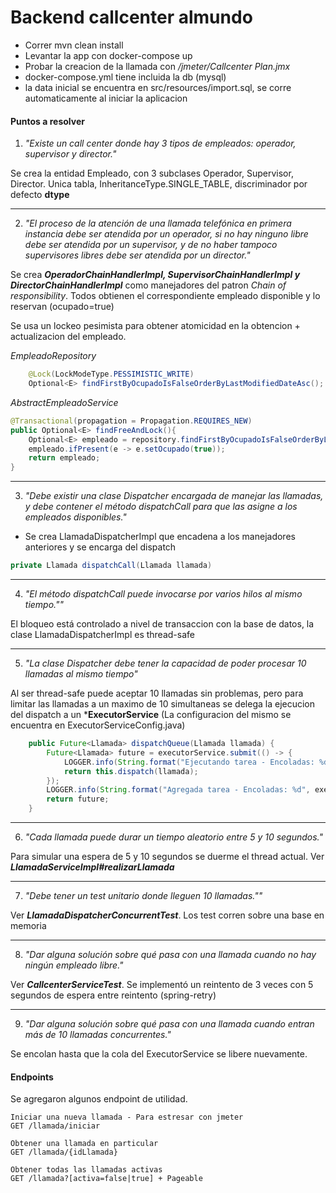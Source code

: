 # Backend callcenter almundo

- Correr mvn clean install
- Levantar la app con docker-compose up
- Probar la creacion de la llamada con */jmeter/Callcenter Plan.jmx*
- docker-compose.yml tiene incluida la db (mysql)
- la data inicial se encuentra en src/resources/import.sql, se corre automaticamente al iniciar la aplicacion

#### Puntos a resolver

1. *"Existe un call center donde hay 3 tipos de empleados: operador, supervisor
 y director."*
 
Se crea la entidad Empleado, con 3 subclases Operador, Supervisor, Director. Unica tabla, InheritanceType.SINGLE_TABLE, discriminador por defecto **dtype**
____ 

2. *"El proceso de la atención de una llamada telefónica en primera
  instancia debe ser atendida por un operador, si no hay ninguno libre debe
  ser atendida por un supervisor, y de no haber tampoco supervisores libres
  debe ser atendida por un director."*
  
Se crea ***OperadorChainHandlerImpl, SupervisorChainHandlerImpl y DirectorChainHandlerImpl*** como manejadores del patron *Chain of responsibility*. Todos obtienen el correspondiente empleado disponible y lo reservan (ocupado=true)
 
Se usa un lockeo pesimista para obtener atomicidad en la obtencion + actualizacion del empleado. 


*EmpleadoRepository*
```java  
    @Lock(LockModeType.PESSIMISTIC_WRITE)
    Optional<E> findFirstByOcupadoIsFalseOrderByLastModifiedDateAsc();

```
*AbstractEmpleadoService*
```java
@Transactional(propagation = Propagation.REQUIRES_NEW)
public Optional<E> findFreeAndLock(){
    Optional<E> empleado = repository.findFirstByOcupadoIsFalseOrderByLastModifiedDateAsc();
    empleado.ifPresent(e -> e.setOcupado(true));
    return empleado;
}
```
____
3. *"Debe existir una clase Dispatcher encargada de manejar las
   llamadas, y debe contener el método dispatchCall para que las
   asigne a los empleados disponibles."*
    
 - Se crea LlamadaDispatcherImpl que encadena a los manejadores anteriores y se encarga del dispatch  
 
```java
private Llamada dispatchCall(Llamada llamada)
```
____
4. *"El método dispatchCall puede invocarse por varios hilos al mismo
     tiempo.""*
     
El bloqueo está controlado a nivel de transaccion con la base de datos, la clase LlamadaDispatcherImpl es thread-safe
____
5. *"La clase Dispatcher debe tener la capacidad de poder procesar 10
   llamadas al mismo tiempo"*
   
Al ser thread-safe puede aceptar 10 llamadas sin problemas, pero para limitar las llamadas a un maximo de 10 simultaneas se delega la ejecucion del dispatch a un ***ExecutorService** (La configuracion del mismo se encuentra en ExecutorServiceConfig.java)
```java
    public Future<Llamada> dispatchQueue(Llamada llamada) {
        Future<Llamada> future = executorService.submit(() -> {
            LOGGER.info(String.format("Ejecutando tarea - Encoladas: %d", executorService.getQueue().size()));
            return this.dispatch(llamada);
        });
        LOGGER.info(String.format("Agregada tarea - Encoladas: %d", executorService.getQueue().size()));
        return future;
    }
```
____
6. *"Cada llamada puede durar un tiempo aleatorio entre 5 y 10
     segundos."*
     
Para simular una espera de 5 y 10 segundos se duerme el thread actual. Ver ***LlamadaServiceImpl#realizarLlamada***
____
7. *"Debe tener un test unitario donde lleguen 10 llamadas.""*

Ver ***LlamadaDispatcherConcurrentTest***. Los test corren sobre una base en memoria
____
8. *"Dar alguna solución sobre qué pasa con una llamada cuando no hay
     ningún empleado libre."*
     
Ver ***CallcenterServiceTest***. Se implementó un reintento de 3 veces con 5 segundos de espera entre reintento (spring-retry)
____
9. *"Dar alguna solución sobre qué pasa con una llamada cuando entran
     más de 10 llamadas concurrentes."*
     
Se encolan hasta que la cola del ExecutorService se libere nuevamente.

#### Endpoints

Se agregaron algunos endpoint de utilidad.

```
Iniciar una nueva llamada - Para estresar con jmeter
GET /llamada/iniciar
```
```
Obtener una llamada en particular
GET /llamada/{idLlamada} 
```
```
Obtener todas las llamadas activas
GET /llamada?[activa=false|true] + Pageable
```
